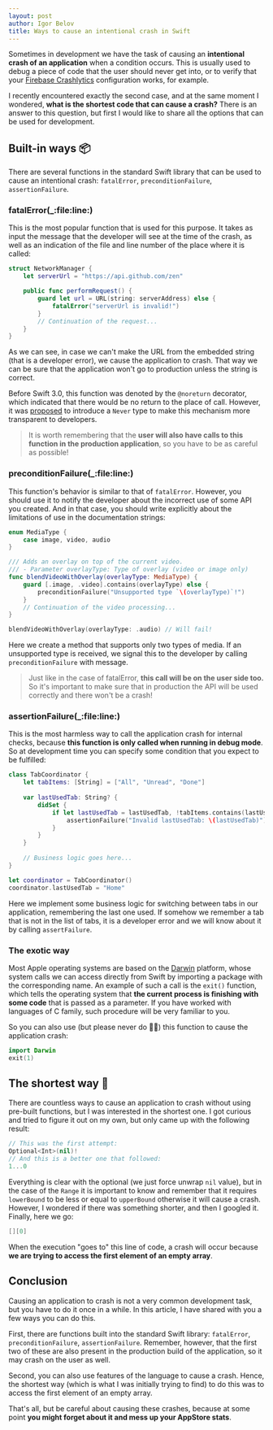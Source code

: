 ```yaml
---
layout: post
author: Igor Belov
title: Ways to cause an intentional crash in Swift
---
```


Sometimes in development we have the task of causing an **intentional crash of an application** when a condition occurs. This is usually used to debug a piece of code that the user should never get into, or to verify that your [Firebase Crashlytics][firebase] configuration works, for example. 

I recently encountered exactly the second case, and at the same moment I wondered, **what is the shortest code that can cause a crash?** There is an answer to this question, but first I would like to share all the options that can be used for development.

<!-- more -->

## Built-in ways 📦

There are several functions in the standard Swift library that can be used to cause an intentional crash: `fatalError`, `preconditionFailure`, `assertionFailure`.

### fatalError(_:file:line:)

This is the most popular function that is used for this purpose. It takes as input the message that the developer will see at the time of the crash, as well as an indication of the file and line number of the place where it is called:

```swift
struct NetworkManager {
    let serverUrl = "https://api.github.com/zen"

    public func performRequest() {
        guard let url = URL(string: serverAddress) else {
            fatalError("serverUrl is invalid!")
        }
        // Continuation of the request...
    }
}
```

As we can see, in case we can't make the URL from the embedded string (that is a developer error), we cause the application to crash. That way we can be sure that the application won't go to production unless the string is correct.

Before Swift 3.0, this function was denoted by the `@noreturn` decorator, which indicated that there would be no return to the place of call. However, it was [proposed][never] to introduce a `Never` type to make this mechanism more transparent to developers.

> It is worth remembering that the **user will also have calls to this function in the production application**, so you have to be as careful as possible!

### preconditionFailure(_:file:line:)

This function's behavior is similar to that of `fatalError`. However, you should use it to notify the developer about the incorrect use of some API you created. And in that case, you should write explicitly about the limitations of use in the documentation strings:

```swift
enum MediaType {
    case image, video, audio
}

/// Adds an overlay on top of the current video.
/// - Parameter overlayType: Type of overlay (video or image only)
func blendVideoWithOverlay(overlayType: MediaType) {
    guard [.image, .video].contains(overlayType) else {
        preconditionFailure("Unsupported type `\(overlayType)`!")
    }
    // Continuation of the video processing...
}

blendVideoWithOverlay(overlayType: .audio) // Will fail!
```

Here we create a method that supports only two types of media. If an unsupported type is received, we signal this to the developer by calling `preconditionFailure` with message.

> Just like in the case of fatalError, **this call will be on the user side too.** So it's important to make sure that in production the API will be used correctly and there won't be a crash!

### assertionFailure(_:file:line:)

This is the most harmless way to call the application crash for internal checks, because **this function is only called when running in debug mode**. So at development time you can specify some condition that you expect to be fulfilled:

```swift
class TabCoordinator {
    let tabItems: [String] = ["All", "Unread", "Done"]
    
    var lastUsedTab: String? {
        didSet {
            if let lastUsedTab = lastUsedTab, !tabItems.contains(lastUsedTab) {
                assertionFailure("Invalid lastUsedTab: \(lastUsedTab)")
            }
        }
    }
    
    // Business logic goes here...
}

let coordinator = TabCoordinator()
coordinator.lastUsedTab = "Home"
```

Here we implement some business logic for switching between tabs in our application, remembering the last one used. If somehow we remember a tab that is not in the list of tabs, it is a developer error and we will know about it by calling `assertFailure`.

### The exotic way

Most Apple operating systems are based on the [Darwin][darwin] platform, whose system calls we can access directly from Swift by importing a package with the corresponding name. An example of such a call is the `exit()` function, which tells the operating system that **the current process is finishing with some code** that is passed as a parameter. If you have worked with languages of C family, such procedure will be very familiar to you.

So you can also use (but please never do 🙏🏻) this function to cause the application crash:
```swift
import Darwin
exit(1)
```

## The shortest way 🤯

There are countless ways to cause an application to crash without using pre-built functions, but I was interested in the shortest one. I got curious and tried to figure it out on my own, but only came up with the following result:
```swift
// This was the first attempt:
Optional<Int>(nil)!
// And this is a better one that followed:
1...0
```
Everything is clear with the optional (we just force unwrap `nil` value), but in the case of the `Range` it is important to know and remember that it requires `lowerBound` to be less or equal to `upperBound` otherwise it will cause a crash. However, I wondered if there was something shorter, and then I googled it. Finally, here we go:

```swift
[][0]
```

When the execution "goes to" this line of code, a crash will occur because **we are trying to access the first element of an empty array**.

## Conclusion

Causing an application to crash is not a very common development task, but you have to do it once in a while. In this article, I have shared with you a few ways you can do this.

First, there are functions built into the standard Swift library: `fatalError`, `preconditionFailure`, `assertionFailure`. Remember, however, that the first two of these are also present in the production build of the application, so it may crash on the user as well. 

Second, you can also use features of the language to cause a crash. Hence, the shortest way (which is what I was initially trying to find) to do this was to access the first element of an empty array.

That's all, but be careful about causing these crashes, because at some point **you might forget about it and mess up your AppStore stats**.


[never]: https://github.com/apple/swift-evolution/blob/master/proposals/0102-noreturn-bottom-type.md
[firebase]: https://firebase.google.com/docs/crashlytics
[darwin]: https://en.wikipedia.org/wiki/Darwin_(operating_system)